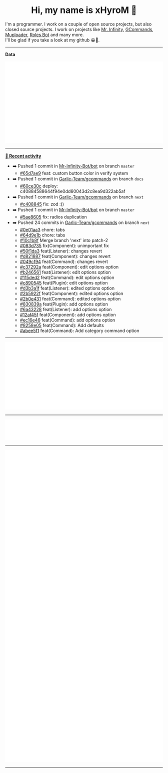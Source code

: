 <p align="center">
    <!-- <img src="https://avatars.githubusercontent.com/u/56601352" width="192" alt="hyro's pfp" /> -->
    <h1 align="center">Hi, my name is xHyroM 👋</h1>
</p>

I'm a programmer. I work on a couple of open source projects, but also closed source projects. I work on projects like [Mr. Infinity](https://discord.com/oauth2/authorize?client_id=720321585625694239&scope=bot%20applications.commands&permissions=8&redirect_uri=https://blobs.gq/imanager&prompt=consent&response_type=code), [GCommands](https://github.com/Garlic-Team/GCommands), [Muploader](https://github.com/xHyroM/Muploder), [Roles Bot](https://github.com/xHyroM/roles-bot) and many more.  
I'll be glad if you take a look at my github 😀👀.

___
**Data**

<img src="https://github.com/xHyroM/xHyroM/blob/master/.cache/base.svg">

___

**[📰 Recent activity](https://github.com/xHyroM)**
* ➡️ Pushed 1 commit in [Mr-Infinity-Bot/bot](https://github.com/Mr-Infinity-Bot/bot) on branch `master`
  * [#65d7ae9](https://github.com/Mr-Infinity-Bot/bot/commit/65d7ae9) feat: custom button color in verify system
* ➡️ Pushed 1 commit in [Garlic-Team/gcommands](https://github.com/Garlic-Team/gcommands) on branch `docs`
  * [#60ce30c](https://github.com/Garlic-Team/gcommands/commit/60ce30c) deploy: c40884588644f94e0dd60043d2c8ea9d322ab5af
* ➡️ Pushed 1 commit in [Garlic-Team/gcommands](https://github.com/Garlic-Team/gcommands) on branch `next`
  * [#c408845](https://github.com/Garlic-Team/gcommands/commit/c408845) fix: zod :))
* ➡️ Pushed 1 commit in [Mr-Infinity-Bot/bot](https://github.com/Mr-Infinity-Bot/bot) on branch `master`
  * [#5ae8605](https://github.com/Mr-Infinity-Bot/bot/commit/5ae8605) fix: radios duplication
* ➡️ Pushed 24 commits in [Garlic-Team/gcommands](https://github.com/Garlic-Team/gcommands) on branch `next`
  * [#0e01aa3](https://github.com/Garlic-Team/gcommands/commit/0e01aa3) chore: tabs
  * [#64d9e1b](https://github.com/Garlic-Team/gcommands/commit/64d9e1b) chore: tabs
  * [#10c1b8f](https://github.com/Garlic-Team/gcommands/commit/10c1b8f) Merge branch &#39;next&#39; into patch-2
  * [#083d735](https://github.com/Garlic-Team/gcommands/commit/083d735) fix(Component): unimportant fix
  * [#50f1da3](https://github.com/Garlic-Team/gcommands/commit/50f1da3) feat(Listener): changes revert
  * [#d821887](https://github.com/Garlic-Team/gcommands/commit/d821887) feat(Component): changes revert
  * [#049cf94](https://github.com/Garlic-Team/gcommands/commit/049cf94) feat(Command): changes revert
  * [#c37292a](https://github.com/Garlic-Team/gcommands/commit/c37292a) feat(Component): edit options option
  * [#b246561](https://github.com/Garlic-Team/gcommands/commit/b246561) feat(Listener): edit options option
  * [#115ded2](https://github.com/Garlic-Team/gcommands/commit/115ded2) feat(Command): edit options option
  * [#c890545](https://github.com/Garlic-Team/gcommands/commit/c890545) feat(Plugin): edit options option
  * [#d3b3a1f](https://github.com/Garlic-Team/gcommands/commit/d3b3a1f) feat(Listener): edited options option
  * [#2b5922f](https://github.com/Garlic-Team/gcommands/commit/2b5922f) feat(Component): edited options option
  * [#2b0e431](https://github.com/Garlic-Team/gcommands/commit/2b0e431) feat(Command): edited options option
  * [#830839a](https://github.com/Garlic-Team/gcommands/commit/830839a) feat(Plugin): add options option
  * [#6a43228](https://github.com/Garlic-Team/gcommands/commit/6a43228) feat(Listener): add options option
  * [#12af45f](https://github.com/Garlic-Team/gcommands/commit/12af45f) feat(Component): add options option
  * [#ec16e46](https://github.com/Garlic-Team/gcommands/commit/ec16e46) feat(Command): add options option
  * [#8258e05](https://github.com/Garlic-Team/gcommands/commit/8258e05) feat(Command): Add defaults
  * [#abee5f1](https://github.com/Garlic-Team/gcommands/commit/abee5f1) feat(Command): Add category command option


___

<img src="https://github.com/xHyroM/xHyroM/blob/master/.cache/isocalendar.svg">

___

<img src="https://github.com/xHyroM/xHyroM/blob/master/.cache/languages.svg">

___

<img src="https://github.com/xHyroM/xHyroM/blob/master/.cache/achievements.svg">

___
